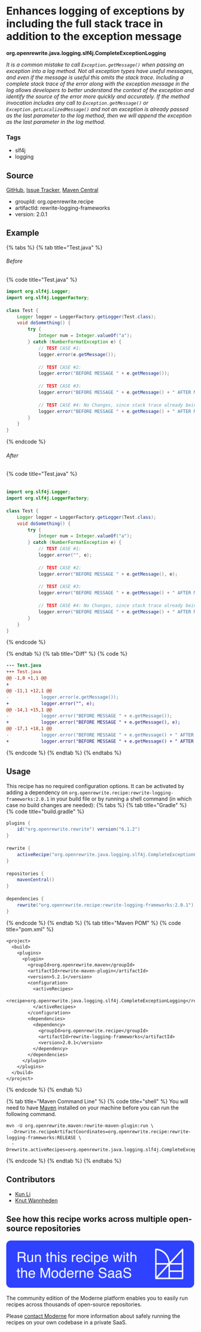 # Enhances logging of exceptions by including the full stack trace in addition to the exception message

**org.openrewrite.java.logging.slf4j.CompleteExceptionLogging**

_It is a common mistake to call `Exception.getMessage()` when passing an exception into a log method. Not all exception types have useful messages, and even if the message is useful this omits the stack trace. Including a complete stack trace of the error along with the exception message in the log allows developers to better understand the context of the exception and identify the source of the error more quickly and accurately. 
 If the method invocation includes any call to `Exception.getMessage()` or `Exception.getLocalizedMessage()` and not an exception is already passed as the last parameter to the log method, then we will append the exception as the last parameter in the log method._

### Tags

* slf4j
* logging

## Source

[GitHub](https://github.com/openrewrite/rewrite-logging-frameworks/blob/main/src/main/java/org/openrewrite/java/logging/slf4j/CompleteExceptionLogging.java), [Issue Tracker](https://github.com/openrewrite/rewrite-logging-frameworks/issues), [Maven Central](https://central.sonatype.com/artifact/org.openrewrite.recipe/rewrite-logging-frameworks/2.0.1/jar)

* groupId: org.openrewrite.recipe
* artifactId: rewrite-logging-frameworks
* version: 2.0.1

## Example


{% tabs %}
{% tab title="Test.java" %}

###### Before
{% code title="Test.java" %}
```java
import org.slf4j.Logger;
import org.slf4j.LoggerFactory;

class Test {
    Logger logger = LoggerFactory.getLogger(Test.class);
    void doSomething() {
        try {
            Integer num = Integer.valueOf("a");
        } catch (NumberFormatException e) {
            // TEST CASE #1:
            logger.error(e.getMessage());

            // TEST CASE #2:
            logger.error("BEFORE MESSAGE " + e.getMessage());

            // TEST CASE #3:
            logger.error("BEFORE MESSAGE " + e.getMessage() + " AFTER MESSAGE");

            // TEST CASE #4: No Changes, since stack trace already being logged
            logger.error("BEFORE MESSAGE " + e.getMessage() + " AFTER MESSAGE", e);
        }
    }
}
```
{% endcode %}

###### After
{% code title="Test.java" %}
```java

import org.slf4j.Logger;
import org.slf4j.LoggerFactory;

class Test {
    Logger logger = LoggerFactory.getLogger(Test.class);
    void doSomething() {
        try {
            Integer num = Integer.valueOf("a");
        } catch (NumberFormatException e) {
            // TEST CASE #1:
            logger.error("", e);

            // TEST CASE #2:
            logger.error("BEFORE MESSAGE " + e.getMessage(), e);

            // TEST CASE #3:
            logger.error("BEFORE MESSAGE " + e.getMessage() + " AFTER MESSAGE", e);

            // TEST CASE #4: No Changes, since stack trace already being logged
            logger.error("BEFORE MESSAGE " + e.getMessage() + " AFTER MESSAGE", e);
        }
    }
}
```
{% endcode %}

{% endtab %}
{% tab title="Diff" %}
{% code %}
```diff
--- Test.java
+++ Test.java
@@ -1,0 +1,1 @@
+
@@ -11,1 +12,1 @@
-            logger.error(e.getMessage());
+            logger.error("", e);
@@ -14,1 +15,1 @@
-            logger.error("BEFORE MESSAGE " + e.getMessage());
+            logger.error("BEFORE MESSAGE " + e.getMessage(), e);
@@ -17,1 +18,1 @@
-            logger.error("BEFORE MESSAGE " + e.getMessage() + " AFTER MESSAGE");
+            logger.error("BEFORE MESSAGE " + e.getMessage() + " AFTER MESSAGE", e);
```
{% endcode %}
{% endtab %}
{% endtabs %}


## Usage

This recipe has no required configuration options. It can be activated by adding a dependency on `org.openrewrite.recipe:rewrite-logging-frameworks:2.0.1` in your build file or by running a shell command (in which case no build changes are needed): 
{% tabs %}
{% tab title="Gradle" %}
{% code title="build.gradle" %}
```groovy
plugins {
    id("org.openrewrite.rewrite") version("6.1.2")
}

rewrite {
    activeRecipe("org.openrewrite.java.logging.slf4j.CompleteExceptionLogging")
}

repositories {
    mavenCentral()
}

dependencies {
    rewrite("org.openrewrite.recipe:rewrite-logging-frameworks:2.0.1")
}
```
{% endcode %}
{% endtab %}
{% tab title="Maven POM" %}
{% code title="pom.xml" %}
```markup
<project>
  <build>
    <plugins>
      <plugin>
        <groupId>org.openrewrite.maven</groupId>
        <artifactId>rewrite-maven-plugin</artifactId>
        <version>5.2.1</version>
        <configuration>
          <activeRecipes>
            <recipe>org.openrewrite.java.logging.slf4j.CompleteExceptionLogging</recipe>
          </activeRecipes>
        </configuration>
        <dependencies>
          <dependency>
            <groupId>org.openrewrite.recipe</groupId>
            <artifactId>rewrite-logging-frameworks</artifactId>
            <version>2.0.1</version>
          </dependency>
        </dependencies>
      </plugin>
    </plugins>
  </build>
</project>
```
{% endcode %}
{% endtab %}

{% tab title="Maven Command Line" %}
{% code title="shell" %}
You will need to have [Maven](https://maven.apache.org/download.cgi) installed on your machine before you can run the following command.

```shell
mvn -U org.openrewrite.maven:rewrite-maven-plugin:run \
  -Drewrite.recipeArtifactCoordinates=org.openrewrite.recipe:rewrite-logging-frameworks:RELEASE \
  -Drewrite.activeRecipes=org.openrewrite.java.logging.slf4j.CompleteExceptionLogging
```
{% endcode %}
{% endtab %}
{% endtabs %}
## Contributors
* [Kun Li](kun@moderne.io)
* [Knut Wannheden](knut@moderne.io)


## See how this recipe works across multiple open-source repositories

[![Moderne Link Image](/.gitbook/assets/ModerneRecipeButton.png)](https://public.moderne.io/recipes/org.openrewrite.java.logging.slf4j.CompleteExceptionLogging)

The community edition of the Moderne platform enables you to easily run recipes across thousands of open-source repositories.

Please [contact Moderne](https://moderne.io/product) for more information about safely running the recipes on your own codebase in a private SaaS.
